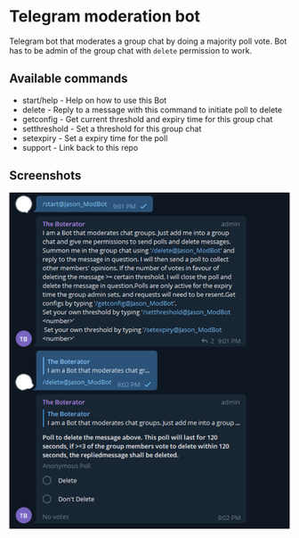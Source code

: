 # Telegram moderation bot

Telegram bot that moderates a group chat by doing a majority poll vote. Bot has to be admin of the group chat with `delete` permission to work.

## Available commands

- start/help - Help on how to use this Bot
- delete - Reply to a message with this command to initiate poll to delete
- getconfig - Get current threshold and expiry time for this group chat
- setthreshold - Set a threshold for this group chat
- setexpiry - Set a expiry time for the poll
- support - Link back to this repo

## Screenshots

![demonstration](assets/demo.png)
